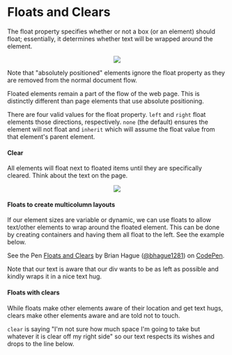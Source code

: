 # Floats and Clears

The float property specifies whether or not a box (or an element) should float; essentially, it determines whether text will be wrapped around the element.

<p style="text-align: center">
<img src='https://cloud.githubusercontent.com/assets/40461/8234489/3b61ef02-15d4-11e5-8864-435fb6e0c3cc.png'>
</p>

Note that "absolutely positioned" elements ignore the float property as they are removed from the normal document flow.

Floated elements remain a part of the flow of the web page. This is distinctly different than page elements that use absolute positioning.

There are four valid values for the float property. `left` and `right` float elements those directions, respectively. `none` (the default) ensures the element will not float and `inherit` which will assume the float value from that element's parent element.

#### Clear

All elements will float next to floated items until they are specifically cleared. Think about the text on the page.

<p style="text-align: center">
<img src="https://cloud.githubusercontent.com/assets/40461/8234478/287c1156-15d4-11e5-9901-ba9090a5bf70.png">
</p>

#### Floats to create multicolumn layouts

If our element sizes are variable or dynamic, we can use floats to allow text/other elements to wrap around the floated element. This can be done by creating containers and having them all float to the left. See the example below.

<p data-height="665" data-theme-id="0" data-slug-hash="vGoajr" data-default-tab="html,result" data-user="bhague1281" data-embed-version="2" class="codepen">See the Pen <a href="http://codepen.io/bhague1281/pen/vGoajr/">Floats and Clears</a> by Brian Hague (<a href="http://codepen.io/bhague1281">@bhague1281</a>) on <a href="http://codepen.io">CodePen</a>.</p>
<script async src="//assets.codepen.io/assets/embed/ei.js"></script>

Note that our text is aware that our div wants to be as left as possible and kindly wraps it in a nice text hug.

#### Floats with clears

While floats make other elements aware of their location and get text hugs, clears make other elements aware and are told not to touch.

`clear` is saying "I'm not sure how much space I'm going to take but whatever it is clear off my right side" so our text respects its wishes and drops to the line below.
